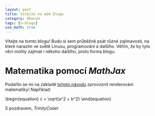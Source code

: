 ```yaml
---
layout: post
title: Vítejte na mém blogu
category: Obecné
tags: [o-blogu]
use_math: true
---
```

Vítejte na tomto blogu! Budu si sem průběžně psát různé zajímavosti,
na které narazím ve světě Linuxu, programování a dalšího. Věřím, že by tyto
věci mohly zajímat i někoho dalšího, proto forma blogu.

# Matematika pomocí _MathJax_

Podařilo se mi na základě [tohoto návodu][1] zprovoznit renderování matematiky! Například:

\begin{equation}
  c = \sqrt{a^2 + b^2}
\end{equation}

S pozdravem, _TrinityCoder_

[1]: http://haixing-hu.github.io/programming/2013/09/20/how-to-use-mathjax-in-jekyll-generated-github-pages/

